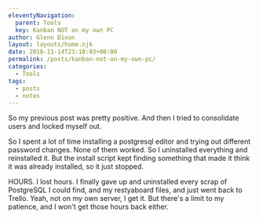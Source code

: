 ```yaml
---
eleventyNavigation:
  parent: Tools
  key: Kanban NOT on my own PC
author: Glenn Dixon
layout: layouts/home.njk
date: 2018-11-14T23:10:03+00:00
permalink: /posts/kanban-not-on-my-own-pc/
categories:
  - Tools
tags:
  - posts
  - notes
---
```

So my previous post was pretty positive. And then I tried to consolidate users and locked myself out.

So I spent a lot of time installing a postgresql editor and trying out different password changes. None of them worked. So I uninstalled everything and reinstalled it. But the install script kept finding something that made it think it was already installed, so it just stopped.

HOURS. I lost hours. I finally gave up and uninstalled every scrap of PostgreSQL I could find, and my restyaboard files, and just went back to Trello. Yeah, not on my own server, I get it. But there's a limit to my patience, and I won't get those hours back either.